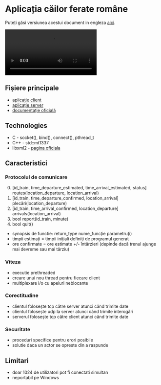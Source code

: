 # Aplicația căilor ferate române

Puteți găsi versiunea acestui document in engleza [aici](./../README.md).

<video controls src="video_ro.mp4" title="Title"></video>

## Fișiere principale

- [aplicație client](./../client.c)
- [aplicație server](./../server.c)
- [documentație oficială](./rr_raport.pdf)

## Technologies

- C - socket(), bind(), connect(), pthread_t
- C++ - std::mt1337
- libxml2 - [pagina oficiala](https://gitlab.gnome.org/GNOME/libxml2)

## Caracteristici

### Protocolul de comunicare

0. [id_train, time_departure_estimated, time_arrival_estimated, status] routes(location_departure, location_arrival)
1. [id_train, time_departure_confirmed, location_arrival] plecări(location_departure)
2. [id_train, time_arrival_confirmed, location_departure] arrivals(location_arrival)
3. bool report(id_train, minute)
4. bool quit()

- synopsis de functie: return_type nume_funcție parametru(i)
- timpii estimați = timpii inițiali definiți de programul generat
- ore confirmate = ore estimate +/- întârzieri (depinde dacă trenul ajunge mai devreme sau mai târziu)

### Viteza
	
- executie prethreaded
- creare unui nou thread pentru fiecare client
- multiplexare i/o cu ​​apeluri neblocante

### Corectitudine

- clientul folosește tcp către server atunci când trimite date
- clientul folosește udp la server atunci când trimite interogări
- serverul folosește tcp către client atunci când trimite date

### Securitate

- proceduri specifice pentru erori posibile
- solutie daca un actor se opreste din a raspunde

## Limitari

- doar 1024 de utilizatori pot fi conectati simultan
- neportabil pe Windows
